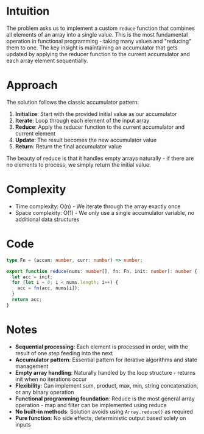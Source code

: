 # Intuition

The problem asks us to implement a custom `reduce` function that combines all elements of an array into a single value. This is the most fundamental operation in functional programming - taking many values and "reducing" them to one. The key insight is maintaining an accumulator that gets updated by applying the reducer function to the current accumulator and each array element sequentially.

# Approach

The solution follows the classic accumulator pattern:

1. **Initialize**: Start with the provided initial value as our accumulator
2. **Iterate**: Loop through each element of the input array
3. **Reduce**: Apply the reducer function to the current accumulator and current element
4. **Update**: The result becomes the new accumulator value
5. **Return**: Return the final accumulator value

The beauty of reduce is that it handles empty arrays naturally - if there are no elements to process, we simply return the initial value.

# Complexity

- Time complexity: O(n) - We iterate through the array exactly once
- Space complexity: O(1) - We only use a single accumulator variable, no additional data structures

# Code

```ts
type Fn = (accum: number, curr: number) => number;

export function reduce(nums: number[], fn: Fn, init: number): number {
  let acc = init;
  for (let i = 0; i < nums.length; i++) {
    acc = fn(acc, nums[i]);
  }
  return acc;
}
```

# Notes

- **Sequential processing**: Each element is processed in order, with the result of one step feeding into the next
- **Accumulator pattern**: Essential pattern for iterative algorithms and state management
- **Empty array handling**: Naturally handled by the loop structure - returns init when no iterations occur
- **Flexibility**: Can implement sum, product, max, min, string concatenation, or any binary operation
- **Functional programming foundation**: Reduce is the most general array operation - map and filter can be implemented using reduce
- **No built-in methods**: Solution avoids using `Array.reduce()` as required
- **Pure function**: No side effects, deterministic output based solely on inputs
